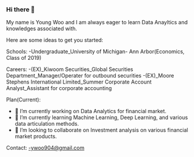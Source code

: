 ### Hi there 👋
My name is Young Woo and I am always eager to learn Data Anayltics and knowledges associated with. 

Here are some ideas to get you started:

Schools: 
-Undergraduate_University of Michigan- Ann Arbor(Economics, Class of 2019) 

Careers: 
-(EX)_Kiwoom Securities_Global Securities Department_Manager/Operater for outbound securities 
-(EX)_Moore Stephens International Limited_Summer Corporate Account Analyst_Assistant for corporate accounting   

Plan(Current): 
- 🔭 I’m currently working on Data Analytics for financial market. 
- 🌱 I’m currently learning Machine Learning, Deep Learning, and various data articulation methods.
- 👯 I’m looking to collaborate on Investment analysis on various financial market products. 

Contact: 
-ywoo904@gmail.com
